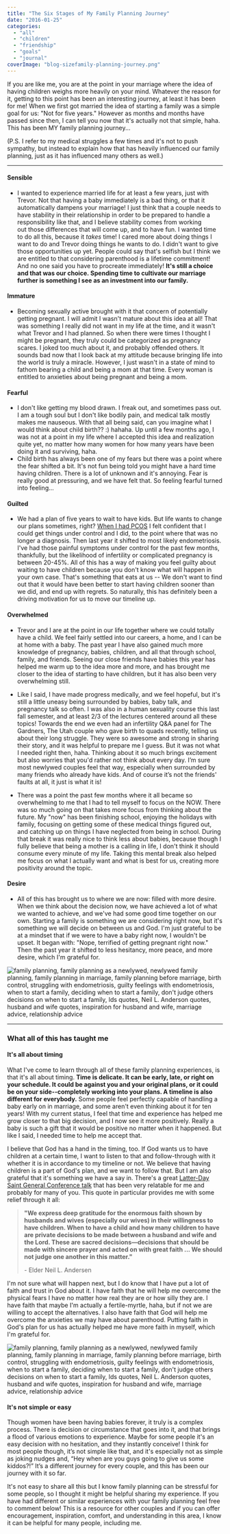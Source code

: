 ```yaml
---
title: "The Six Stages of My Family Planning Journey"
date: "2016-01-25"
categories: 
  - "all"
  - "children"
  - "friendship"
  - "goals"
  - "journal"
coverImage: "blog-sizefamily-planning-journey.png"
---
```


If you are like me, you are at the point in your marriage where the idea of having children weighs more heavily on your mind. Whatever the reason for it, getting to this point has been an interesting journey, at least it has been for me! When we first got married the idea of starting a family was a simple goal for us: "Not for five years." However as months and months have passed since then, I can tell you now that it's actually not that simple, haha. This has been MY family planning journey...

(P.S. I refer to my medical struggles a few times and it's not to push sympathy, but instead to explain how that has heavily influenced our family planning, just as it has influenced many others as well.)

* * *

#### Sensible

- I wanted to experience married life for at least a few years, just with Trevor. Not that having a baby immediately is a bad thing, or that it automatically dampens your marriage! I just think that a couple needs to have stability in their relationship in order to be prepared to handle a responsibility like that, and I believe stability comes from working out those differences that will come up, and to have fun. I wanted time to do all this, because it _takes_ time! I cared more about doing things I want to do and Trevor doing things he wants to do. I didn't want to give those opportunities up yet. People could say that's selfish but I think we are entitled to that considering parenthood is a lifetime commitment! And no one said you have to procreate immediately! **It's still a choice and that was our choice. Spending time to cultivate our marriage further is something I see as an investment into our family.**

#### Immature

- Becoming sexually active brought with it that concern of potentially getting pregnant. I will admit I wasn't mature about this idea at all! That was something I really did not want in my life at the time, and it wasn't what Trevor and I had planned. So when there were times I thought I might be pregnant, they truly could be categorized as pregnancy scares. I joked too much about it, and probably offended others. It sounds bad now that I look back at my attitude because bringing life into the world is truly a miracle. However, I just wasn't in a state of mind to fathom bearing a child and being a mom at that time. Every woman is entitled to anxieties about being pregnant and being a mom.

#### Fearful

- I don't like getting my blood drawn. I freak out, and sometimes pass out. I am a tough soul but I don't like bodily pain, and medical talk mostly makes me nauseous. With that all being said, can you imagine what I would think about child birth?? :) hahaha. Up until a few months ago, I was not at a point in my life where I accepted this idea and realization quite yet, no matter how many women for how many years have been doing it and surviving, haha.
- Child birth has always been one of my fears but there was a point where the fear shifted a bit. It's not fun being told you might have a hard time having children. There is a lot of unknown and it's annoying. Fear is really good at pressuring, and we have felt that. So feeling fearful turned into feeling...

#### Guilted

- We had a plan of five years to wait to have kids. But life wants to change our plans sometimes, right? [When I had PCOS](http://freshlymarried.com/newlywed-weight-gain/) I felt confident that I could get things under control and I did, to the point where that was no longer a diagnosis. Then last year it shifted to most likely endometriosis. I've had those painful symptoms under control for the past few months, thankfully, but the likelihood of infertility or complicated pregnancy is between 20-45%. All of this has a way of making you feel guilty about waiting to have children because you don't know what will happen in your own case. That's something that eats at us -- We don't want to find out that it would have been better to start having children sooner than we did, and end up with regrets. So naturally, this has definitely been a driving motivation for us to move our timeline up.

#### Overwhelmed

- Trevor and I are at the point in our life together where we could totally have a child. We feel fairly settled into our careers, a home, and I can be at home with a baby. The past year I have also gained much more knowledge of pregnancy, babies, children, and all that through school, family, and friends. Seeing our close friends have babies this year has helped me warm up to the idea more and more, and has brought me closer to the idea of starting to have children, but it has also been very overwhelming still.

- Like I said, I have made progress medically, and we feel hopeful, but it's still a little uneasy being surrounded by babies, baby talk, and pregnancy talk so often. I was also in a human sexuality course this last fall semester, and at least 2/3 of the lectures centered around all these topics! Towards the end we even had an infertility Q&A panel for The Gardners, The Utah couple who gave birth to quads recently, telling us about their long struggle. They were so awesome and strong in sharing their story, and it was helpful to prepare me I guess. But it was not what I needed right then, haha. Thinking about it so much brings excitement but also worries that you'd rather not think about every day. I’m sure most newlywed couples feel that way, especially when surrounded by many friends who already have kids. And of course it’s not the friends' faults at all, it just is what it is!

- There was a point the past few months where it all became so overwhelming to me that I had to tell myself to focus on the NOW. There was so much going on that takes more focus from thinking about the future. My "now" has been finishing school, enjoying the holidays with family, focusing on getting some of these medical things figured out, and catching up on things I have neglected from being in school. During that break it was really nice to think less about babies, because though I fully believe that being a mother is a calling in life, I don't think it should consume every minute of my life. Taking this mental break also helped me focus on what I actually want and what is best for us, creating more positivity around the topic.

#### Desire

- All of this has brought us to where we are now: filled with more desire. When we think about the decision now, we have achieved a lot of what we wanted to achieve, and we've had some good time together on our own. Starting a family is something we are considering right now, but it's something we will decide on between us and God. I'm just grateful to be at a mindset that if we were to have a baby right now, I wouldn't be upset. It began with: "Nope, terrified of getting pregnant right now." Then the past year it shifted to less hesitancy, more peace, and more desire, which I'm grateful for.

![family planning, family planning as a newlywed, newlywed family planning, family planning in marriage, family planning before marriage, birth control, struggling with endometriosis, guilty feelings with endometriosis, when to start a family, deciding when to start a family, don't judge others decisions on when to start a family, lds quotes,  Neil L. Anderson quotes, husband and wife quotes, inspiration for husband and wife, marriage advice, relationship advice](images/liv-bruce-361672-unsplash.jpg)

* * *

### What all of this has taught me

#### It's all about timing

What I've come to learn through all of these family planning experiences, is that it's all about timing. **Time is delicate. It can be early, late, or right on your schedule. It could be against you and your original plans, or it could be on your side--completely working into your plans. A timeline is also different for everybody.** Some people feel perfectly capable of handling a baby early on in marriage, and some aren't even thinking about it for ten years! With my current status, I feel that time and experience has helped me grow closer to that big decision, and I now see it more positively. Really a baby is such a gift that it would be positive no matter when it happened. But like I said, I needed time to help me accept that.

I believe that God has a hand in the timing, too. If God wants us to have children at a certain time, I want to listen to that and follow-through with it whether it is in accordance to my timeline or not. We believe that having children is a part of God's plan, and we want to follow that. But I am also grateful that it's something we have a say in. There's a great [Latter-Day Saint General Conference talk](https://www.lds.org/general-conference/2011/10/children?lang=eng) that has been very relatable for me and probably for many of you. This quote in particular provides me with some relief through it all:

> **"We express deep gratitude for the enormous faith shown by husbands and wives (especially our wives) in their willingness to have children. When to have a child and how many children to have are private decisions to be made between a husband and wife and the Lord. These are sacred decisions—decisions that should be made with sincere prayer and acted on with great faith ... We should not judge one another in this matter."**
> 
> \- Elder Neil L. Andersen

I'm not sure what will happen next, but I do know that I have put a lot of faith and trust in God about it. I have faith that he will help me overcome the physical fears I have no matter how real they are or how silly they are. I have faith that maybe I'm actually a fertile-myrtle, haha, but if not we are willing to accept the alternatives. I also have faith that God will help me overcome the anxieties we may have about parenthood. Putting faith in God's plan for us has actually helped me have more faith in myself, which I'm grateful for.

![family planning, family planning as a newlywed, newlywed family planning, family planning in marriage, family planning before marriage, birth control, struggling with endometriosis, guilty feelings with endometriosis, when to start a family, deciding when to start a family, don't judge others decisions on when to start a family, lds quotes, Neil L. Anderson quotes, husband and wife quotes, inspiration for husband and wife, marriage advice, relationship advice](images/762A3575-96.jpg)

#### It's not simple or easy

Though women have been having babies forever, it truly is a complex process. There is decision or circumstance that goes into it, and that brings a flood of various emotions to experience. Maybe for some people it's an easy decision with no hesitation, and they instantly conceive! I think for most people though, it’s not simple like that, and it's especially not as simple as joking nudges and, “Hey when are you guys going to give us some kiddos?!” It’s a different journey for every couple, and this has been our journey with it so far.

It's not easy to share all this but I know family planning can be stressful for some people, so I thought it might be helpful sharing my experience. If you have had different or similar experiences with your family planning feel free to comment below! This is a resource for other couples and if you can offer encouragement, inspiration, comfort, and understanding in this area, I know it can be helpful for many people, including me.
